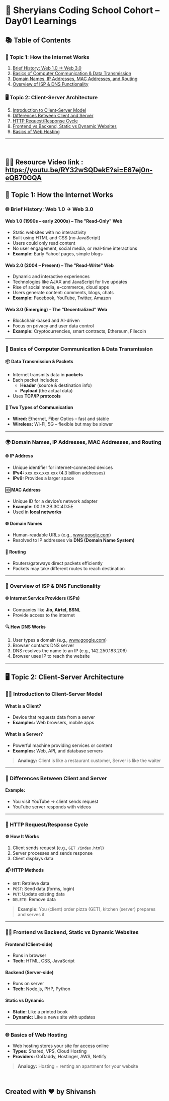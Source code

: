 
# 🦁 Sheryians Coding School Cohort – Day01 Learnings

## 📚 Table of Contents

### 🧠 Topic 1: How the Internet Works
1. [Brief History: Web 1.0 → Web 3.0](#🌐-brief-history-web-10--web-30)
2. [Basics of Computer Communication & Data Transmission](#🧩-basics-of-computer-communication--data-transmission)
3. [Domain Names, IP Addresses, MAC Addresses, and Routing](#🌍-domain-names-ip-addresses-mac-addresses-and-routing)
4. [Overview of ISP & DNS Functionality](#🏢-overview-of-isp--dns-functionality)

### 🖥️ Topic 2: Client-Server Architecture
5. [Introduction to Client-Server Model](#🧑‍💻-introduction-to-client-server-model)
6. [Differences Between Client and Server](#🔁-differences-between-client-and-server)
7. [HTTP Request/Response Cycle](#🔄-http-requestresponse-cycle)
8. [Frontend vs Backend, Static vs Dynamic Websites](#🧑‍🎨-frontend-vs-backend-static-vs-dynamic-websites)
9. [Basics of Web Hosting](#🌐-basics-of-web-hosting)


---

<br>

## 🧑‍💻 Resource Video link : https://youtu.be/RY32wSQDekE?si=E67ej0n-eQB70GQA

## 🧠 Topic 1: How the Internet Works

### 🌐 Brief History: Web 1.0 → Web 3.0

#### Web 1.0 (1990s – early 2000s) – The "Read-Only" Web
- Static websites with no interactivity
- Built using HTML and CSS (no JavaScript)
- Users could only read content
- No user engagement, social media, or real-time interactions
- **Example:** Early Yahoo! pages, simple blogs

#### Web 2.0 (2004 – Present) – The "Read-Write" Web
- Dynamic and interactive experiences
- Technologies like AJAX and JavaScript for live updates
- Rise of social media, e-commerce, cloud apps
- Users generate content: comments, blogs, chats
- **Example:** Facebook, YouTube, Twitter, Amazon

#### Web 3.0 (Emerging) – The "Decentralized" Web
- Blockchain-based and AI-driven
- Focus on privacy and user data control
- **Example:** Cryptocurrencies, smart contracts, Ethereum, Filecoin

---

### 🧩 Basics of Computer Communication & Data Transmission

#### 📦 Data Transmission & Packets
- Internet transmits data in **packets**
- Each packet includes:
  - **Header** (source & destination info)
  - **Payload** (the actual data)
- Uses **TCP/IP protocols**

#### 📡 Two Types of Communication
- **Wired:** Ethernet, Fiber Optics – fast and stable
- **Wireless:** Wi-Fi, 5G – flexible but may be slower

---

### 🌍 Domain Names, IP Addresses, MAC Addresses, and Routing

#### 🌐 IP Address
- Unique identifier for internet-connected devices
- **IPv4:** xxx.xxx.xxx.xxx (4.3 billion addresses)
- **IPv6:** Provides a larger space

#### 🆔 MAC Address
- Unique ID for a device’s network adapter
- **Example:** 00:1A:2B:3C:4D:5E
- Used in **local networks**

#### 🌐 Domain Names
- Human-readable URLs (e.g., www.google.com)
- Resolved to IP addresses via **DNS (Domain Name System)**

#### 🔁 Routing
- Routers/gateways direct packets efficiently
- Packets may take different routes to reach destination

---

### 🏢 Overview of ISP & DNS Functionality

#### 🌐 Internet Service Providers (ISPs)
- Companies like **Jio, Airtel, BSNL**
- Provide access to the internet

#### 🔍 How DNS Works
1. User types a domain (e.g., www.google.com)
2. Browser contacts DNS server
3. DNS resolves the name to an IP (e.g., 142.250.183.206)
4. Browser uses IP to reach the website

---

## 🖥️ Topic 2: Client-Server Architecture

### 🧑‍💻 Introduction to Client-Server Model

#### What is a **Client**?
- Device that requests data from a server
- **Examples:** Web browsers, mobile apps

#### What is a **Server**?
- Powerful machine providing services or content
- **Examples:** Web, API, and database servers

> **Analogy:** Client is like a restaurant customer, Server is like the waiter

---

### 🔁 Differences Between Client and Server

#### Example:
- You visit YouTube → client sends request
- YouTube server responds with videos

---

### 🔄 HTTP Request/Response Cycle

#### ⚙️ How It Works
1. Client sends request (e.g., `GET /index.html`)
2. Server processes and sends response
3. Client displays data

#### 📬 HTTP Methods
- `GET`: Retrieve data
- `POST`: Send data (forms, login)
- `PUT`: Update existing data
- `DELETE`: Remove data

> **Example:** You (client) order pizza (GET), kitchen (server) prepares and serves it

---

### 🧑‍🎨 Frontend vs Backend, Static vs Dynamic Websites

#### Frontend (Client-side)
- Runs in browser
- **Tech:** HTML, CSS, JavaScript

#### Backend (Server-side)
- Runs on server
- **Tech:** Node.js, PHP, Python

#### Static vs Dynamic
- **Static:** Like a printed book
- **Dynamic:** Like a news site with updates

---

### 🌐 Basics of Web Hosting

- Web hosting stores your site for access online
- **Types:** Shared, VPS, Cloud Hosting
- **Providers:** GoDaddy, Hostinger, AWS, Netlify

> **Analogy:** Hosting = renting an apartment for your website

<br>

## Created with ❤️ by Shivansh 
